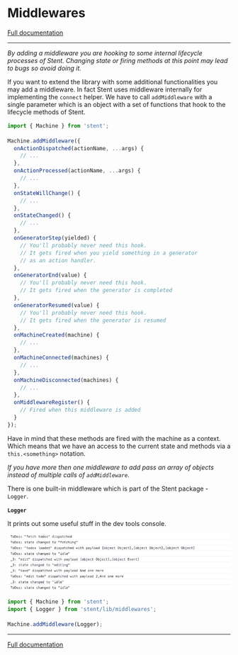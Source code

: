 # Middlewares 

[Full documentation](./README.md)

---

*By adding a middleware you are hooking to some internal lifecycle processes of Stent. Changing state or firing methods at this point may lead to bugs so avoid doing it.*

If you want to extend the library with some additional functionalities you may add a middleware. In fact Stent uses middleware internally for implementing the `connect` helper. We have to call `addMiddleware` with a single parameter which is an object with a set of functions that hook to the lifecycle methods of Stent.

```js
import { Machine } from 'stent';

Machine.addMiddleware({
  onActionDispatched(actionName, ...args) {
    // ...
  },
  onActionProcessed(actionName, ...args) {
    // ...
  },
  onStateWillChange() {
    // ...
  },
  onStateChanged() {
    // ...
  },
  onGeneratorStep(yielded) {
    // You'll probably never need this hook.
    // It gets fired when you yield something in a generator
    // as an action handler.
  },
  onGeneratorEnd(value) {
    // You'll probably never need this hook.
    // It gets fired when the generator is completed
  },
  onGeneratorResumed(value) {
    // You'll probably never need this hook.
    // It gets fired when the generator is resumed
  },
  onMachineCreated(machine) {
    // ...
  },
  onMachineConnected(machines) {
    // ...
  },
  onMachineDisconnected(machines) {
    // ...
  },
  onMiddlewareRegister() {
    // Fired when this middleware is added
  }
});
```

Have in mind that these methods are fired with the machine as a context. Which means that we have an access to the current state and methods via a `this.<something>` notation.

*If you have more then one middleware to add pass an array of objects instead of multiple calls of `addMiddleware`.*

There is one built-in middleware which is part of the Stent package - `Logger`.

**`Logger`**

It prints out some useful stuff in the dev tools console.

![Logger](./_images/Logger.png)

```js
import { Machine } from 'stent';
import { Logger } from 'stent/lib/middlewares';

Machine.addMiddleware(Logger);
```
---

[Full documentation](./README.md)
